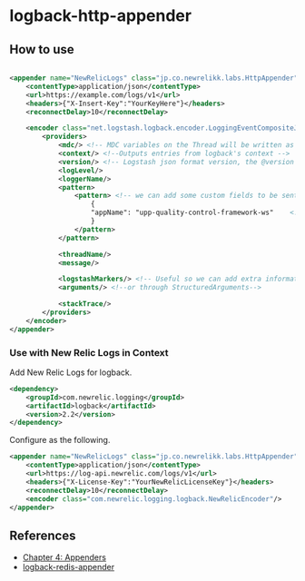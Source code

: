 # logback-http-appender



## How to use

```xml

<appender name="NewRelicLogs" class="jp.co.newrelikk.labs.HttpAppender">
    <contentType>application/json</contentType>
    <url>https://example.com/logs/v1</url>
    <headers>{"X-Insert-Key":"YourKeyHere"}</headers>
    <reconnectDelay>10</reconnectDelay>

    <encoder class="net.logstash.logback.encoder.LoggingEventCompositeJsonEncoder">
        <providers>
            <mdc/> <!-- MDC variables on the Thread will be written as JSON fields-->
            <context/> <!--Outputs entries from logback's context -->
            <version/> <!-- Logstash json format version, the @version field in the output-->
            <logLevel/>
            <loggerName/>
            <pattern>
                <pattern> <!-- we can add some custom fields to be sent with all the log entries make filtering easier in Logstash   -->
                    {
                    "appName": "upp-quality-control-framework-ws"    <!--or searching with Kibana-->
                    }
                </pattern>
            </pattern>

            <threadName/>
            <message/>

            <logstashMarkers/> <!-- Useful so we can add extra information for specific log lines as Markers-->
            <arguments/> <!--or through StructuredArguments-->

            <stackTrace/>
        </providers>
    </encoder>
</appender>
```

### Use with New Relic Logs in Context

Add New Relic Logs for logback.

```xml
<dependency>
    <groupId>com.newrelic.logging</groupId>
    <artifactId>logback</artifactId>
    <version>2.2</version>
</dependency>
```

Configure as the following.

```xml
<appender name="NewRelicLogs" class="jp.co.newrelikk.labs.HttpAppender">
    <contentType>application/json</contentType>
    <url>https://log-api.newrelic.com/logs/v1</url>
    <headers>{"X-License-Key":"YourNewRelicLicenseKey"}</headers>
    <reconnectDelay>10</reconnectDelay>
    <encoder class="com.newrelic.logging.logback.NewRelicEncoder"/>
</appender>
```

## References

* [Chapter 4: Appenders](http://logback.qos.ch/manual/appenders.html)
* [logback-redis-appender](https://github.com/kmtong/logback-redis-appender)
